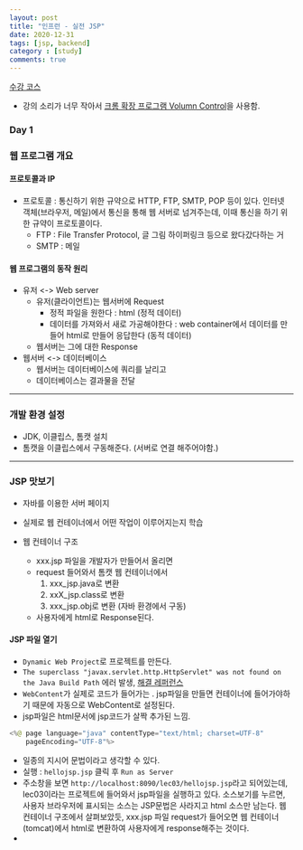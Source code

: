 ```yaml
---
layout: post
title: "인프런 - 실전 JSP"
date: 2020-12-31
tags: [jsp, backend]
category : [study]
comments: true
---
```


[수강 코스](https://www.inflearn.com/course/%EC%8B%A4%EC%A0%84-jsp_renew/lecture/13652)
- 강의 소리가 너무 작아서 [크롬 확장 프로그램 Volumn Control](https://chrome.google.com/webstore/detail/volume-control-center/iggdpgepbmafgllnmbjcelinjkiedjoj/related?hl=ko)을 사용함.

### Day 1

### 웹 프로그램 개요

#### 프로토콜과 IP
- 프로토콜 : 통신하기 위한 규약으로 HTTP, FTP, SMTP, POP 등이 있다. 인터넷 객체(브라우저, 메일)에서 통신을 통해 웹 서버로 넘겨주는데, 이때 통신을 하기 위한 규약이 프로토콜이다.
  - FTP : File Transfer Protocol, 글 그림 하이퍼링크 등으로 왔다갔다하는 거
  - SMTP : 메일

#### 웹 프로그램의 동작 원리
- 유저 <-> Web server
  - 유저(클라이언트)는 웹서버에 Request
    - 정적 파일을 원한다 : html (정적 데이터)
    - 데이터를 가져와서 새로 가공해야한다 : web container에서 데이터를 만들어 html로 만들어 응답한다 (동적 데이터)
  - 웹서버는 그에 대한 Response
- 웹서버 <-> 데이터베이스
  - 웹서버는 데이터베이스에 쿼리를 날리고
  - 데이터베이스는 결과물을 전달

---

### 개발 환경 설정
- JDK, 이클립스, 톰캣 설치
- 톰캣을 이클립스에서 구동해준다. (서버로 연결 해주어야함.)

---

### JSP 맛보기
- 자바를 이용한 서버 페이지
- 실제로 웹 컨테이너에서 어떤 작업이 이루어지는지 학습

- 웹 컨테이너 구조
  - xxx.jsp 파일을 개발자가 만들어서 올리면
  - request 들어와서 톰캣 웹 컨테이너에서
    1. xxx_jsp.java로 변환
    2. xxX_jsp.class로 변환
    3. xxx_jsp.obj로 변환 (자바 환경에서 구동)
  - 사용자에게 html로 Response된다.


#### JSP 파일 열기
- `Dynamic Web Project`로 프로젝트를 만든다.
- `The superclass "javax.servlet.http.HttpServlet" was not found on the Java Build Path` 에러 발생, [해결 레퍼런스](https://simuing.tistory.com/168)
- `WebContent`가 실제로 코드가 들어가는 . jsp파일을 만들면 컨테이너에 들어가야하기 때문에 자동으로 WebContent로 설정된다.
- jsp파일은 html문서에 jsp코드가 살짝 추가된 느낌.

```java
<%@ page language="java" contentType="text/html; charset=UTF-8"
    pageEncoding="UTF-8"%>
```

- 일종의 지시어 문법이라고 생각할 수 있다.
- 실행 : `hellojsp.jsp` 클릭 후 `Run as Server`
- 주소창을 보면 `http://localhost:8090/lec03/hellojsp.jsp`라고 되어있는데, lec03이라는 프로젝트에 들어와서 jsp파일을 실행하고 있다. 소스보기를 누르면, 사용자 브라우저에 표시되는 소스는 JSP문법은 사라지고 html 소스만 남는다. 웹 컨테이너 구조에서 살펴보았듯, xxx.jsp 파일 request가 들어오면 웹 컨테이너(tomcat)에서 html로 변환하여 사용자에게 response해주는 것이다.
-
